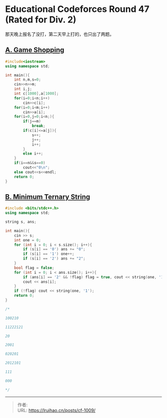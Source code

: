 # Educational Codeforces Round 47 (Rated for Div. 2)


那天晚上报名了没打，第二天早上打的，也只出了两题。

## [A. Game Shopping](https://codeforces.com/contest/1009/problem/A)

```cpp
#include<iostream>
using namespace std;

int main(){
    int n,m,s=0;
    cin>>n>>m;
    int i,j;
    int c[1000],a[1000];
    for(i=0;i<n;i++)
        cin>>c[i];
    for(i=0;i<m;i++)
        cin>>a[i];
    for(i=0,j=0;i<n;){
        if(j==m)
            break;
        if(c[i]<=a[j]){
            s++;
            j++;
            i++;
        }
        else i++;
    }
    if(i==n&&s==0)
        cout<<"0\n";
    else cout<<s<<endl;
    return 0;
}

```

## [B. Minimum Ternary String](https://codeforces.com/contest/1009/problem/B)

```cpp
#include <bits/stdc++.h>
using namespace std;

string s, ans;

int main(){
    cin >> s;
    int one = 0;
    for (int i = 0; i < s.size(); i++){
        if (s[i] == '0') ans += "0";
        if (s[i] == '1') one++;
        if (s[i] == '2') ans += "2";
    }
    bool flag = false;
    for (int i = 0; i < ans.size(); i++){
        if (ans[i] == '2' && !flag) flag = true, cout << string(one, '1');
        cout << ans[i];
    }
    if (!flag) cout << string(one, '1');
    return 0;
}

/*

100210

11222121

20

2001

020201

2012101

111

000

*/
```


---

> 作者:   
> URL: https://lruihao.cn/posts/cf-1009/  

